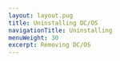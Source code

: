 ```yaml
---
layout: layout.pug
title: Uninstalling DC/OS
navigationTitle: Uninstalling
menuWeight: 30
excerpt: Removing DC/OS
---
```



